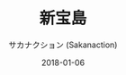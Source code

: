 ---
title: "新宝島"
subtitle: "サカナクション (Sakanaction)"
customForwardUrl: "https://vimeo.com/164458242"
displayImg: "https://i.vimeocdn.com/video/568073195_200x150.jpg"
date: "2018-01-06"
newTab: true 
---